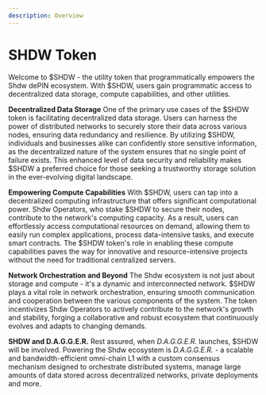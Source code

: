 ```yaml
---
description: Overview
---
```


# SHDW Token

Welcome to $SHDW - the utility token that programmatically empowers the Shdw dePIN ecosystem. With $SHDW, users gain programmatic access to decentralized data storage, compute capabilities, and other utilities.&#x20;

**Decentralized Data Storage**                                                                                                                 One of the primary use cases of the $SHDW token is facilitating decentralized data storage. Users can harness the power of distributed networks to securely store their data across various nodes, ensuring data redundancy and resilience. By utilizing $SHDW, individuals and businesses alike can confidently store sensitive information, as the decentralized nature of the system ensures that no single point of failure exists. This enhanced level of data security and reliability makes $SHDW a preferred choice for those seeking a trustworthy storage solution in the ever-evolving digital landscape.&#x20;

**Empowering Compute Capabilities**                                                                                                                        With $SHDW, users can tap into a decentralized computing infrastructure that offers significant computational power. Shdw Operators, who stake $SHDW to secure their nodes, contribute to the network's computing capacity. As a result, users can effortlessly access computational resources on demand, allowing them to easily run complex applications, process data-intensive tasks, and execute smart contracts. The $SHDW token's role in enabling these compute capabilities paves the way for innovative and resource-intensive projects without the need for traditional centralized servers.&#x20;

**Network Orchestration and Beyond**                                                                                                    The Shdw ecosystem is not just about storage and compute - it's a dynamic and interconnected network. $SHDW plays a vital role in network orchestration, ensuring smooth communication and cooperation between the various components of the system. The token incentivizes Shdw Operators to actively contribute to the network's growth and stability, forging a collaborative and robust ecosystem that continuously evolves and adapts to changing demands.&#x20;

**SHDW and D.A.G.G.E.R.**                                                                                                                             Rest assured, when _D.A.G.G.E.R._ launches, $SHDW will be involved. Powering the Shdw ecosystem is _D.A.G.G.E.R. -_ a scalable and bandwidth-efficient omni-chain L1 with a custom consensus mechanism designed to orchestrate distributed systems, manage large amounts of data stored across decentralized networks, private deployments and more.
